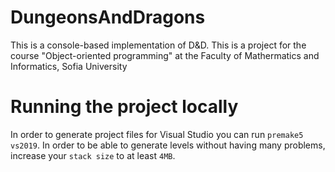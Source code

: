# DungeonsAndDragons
This is a console-based implementation of D&D. This is a project for the course "Object-oriented programming" at the Faculty of Mathermatics and Informatics, Sofia University

# Running the project locally
In order to generate project files for Visual Studio you can run `premake5 vs2019`. In order to be able to generate levels without having many problems, increase your `stack size` to at least `4MB`.
